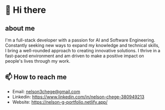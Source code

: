 # 👋 Hi there

## about me

I'm a full-stack developer with a passion for AI and Software Engineering. Constantly seeking new ways to expand my knowledge and technical skills, I bring a well-rounded approach to creating innovative solutions. I thrive in a fast-paced environment and am driven to make a positive impact on people's lives through my work.

## 📫 How to reach me

- Email:  nelson3chege@gmail.com
- Linkedin: https://www.linkedin.com/in/nelson-chege-380949213
- Website:  https://nelson-g-portfolio.netlify.app/

<!---
nelsonchege/nelsonchege is a ✨ special ✨ repository because its `README.md` (this file) appears on your GitHub profile.
You can click the Preview link to take a look at your changes.
--->
